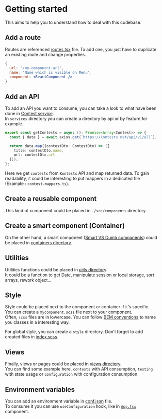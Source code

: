 # Getting started

This aims to help you to understand how to deal with this codebase.

## Add a route

Routes are referenced [routes.tsx](../src/configuration/routes.tsx) file. To add one, you just have to duplicate an existing route and change properties.

```jsx
{
  url: '/my-component-url',
  name: 'Name which is visible on Menu',
  component: <ReactComponent />
}
```

## Add an API

To add an API you want to consume, you can take a look to what have been done in [Contest service](src/Todolist/repositories/contest).  
In `services` directory you can create a directory by api or by feature for example.

```typescript
export const getContests = async (): Promise<Array<Contest>> => {
  const { data } = await axios.get(`https://kontests.net/api/v1/all`);

  return data.map((contestDto: ContestDto) => ({
    title: contestDto.name,
    url: contestDto.url
  }));
};
```

Here we get `contests` from `Kontests` API and map returned data. To gain readability, it could be interesting to put mappers in a dedicated file (Example : `contest.mappers.ts`).

## Create a reusable component

This kind of component could be placed in `./src/components` directory.

## Create a smart component (Container)

On the other hand, a smart component ([Smart VS Dumb components](https://medium.com/@thejasonfile/dumb-components-and-smart-components-e7b33a698d43)) could be placed in [containers directory](../src/containers).

## Utilities

Utilities functions could be placed in [utils directory](src/shared/utils).  
It could be a function to get Date, manipulate session or local storage, sort arrays, rework object...

## Style

Style could be placed next to the component or container if it's specific. You can create a `mycomponent.scss` file next to your component.  
Often, `scss` files are in lowercase. You can follow [BEM conventions](https://getbem.com/naming/) to name you classes in a interesting way.

For global style, you can create a `style` directory. Don't forget to add created files in [index.scss](../src/index.scss).

## Views

Finally, views or pages could be placed in [views directory](../src/views).  
You can find some example here, `contests` with API consumption, `testing` with state usage or `configuration` with configuration consumption.

## Environment variables

You can add an environment variable in [conf.json](../public/conf.json) file.  
To consume it you can use `useConfiguration` hook, like in [`App.tsx`](../src/App.tsx) component.
